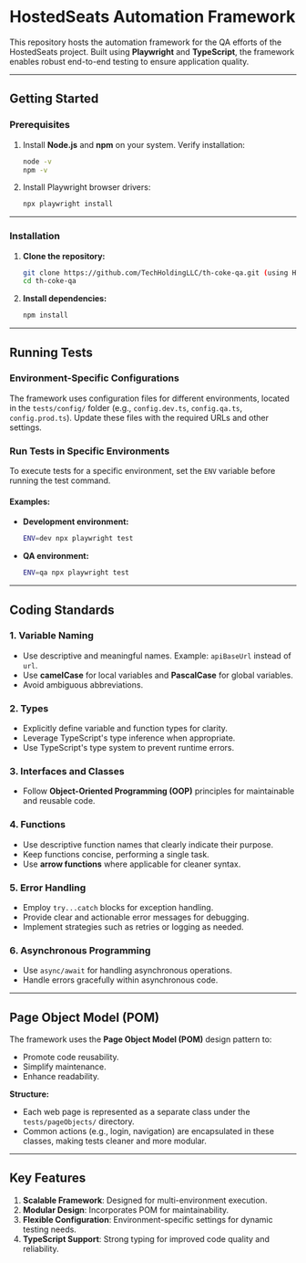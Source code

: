 # HostedSeats Automation Framework

This repository hosts the automation framework for the QA efforts of the HostedSeats project. Built using **Playwright** and **TypeScript**, the framework enables robust end-to-end testing to ensure application quality.

---

## **Getting Started**

### **Prerequisites**
1. Install **Node.js** and **npm** on your system.
   Verify installation:
   ```bash
   node -v
   npm -v
   ```
2. Install Playwright browser drivers:
   ```bash
   npx playwright install
   ```

---

### **Installation**
1. **Clone the repository:**
   ```bash
   git clone https://github.com/TechHoldingLLC/th-coke-qa.git (using HTTPS) or git@github.com:TechHoldingLLC/th-coke-qa.git (usign SSH)
   cd th-coke-qa
   ```

2. **Install dependencies:**
   ```bash
   npm install
   ```

---

## **Running Tests**

### **Environment-Specific Configurations**
The framework uses configuration files for different environments, located in the `tests/config/` folder (e.g., `config.dev.ts`, `config.qa.ts`, `config.prod.ts`). Update these files with the required URLs and other settings.

### **Run Tests in Specific Environments**
To execute tests for a specific environment, set the `ENV` variable before running the test command.

#### Examples:
- **Development environment:**
  ```bash
  ENV=dev npx playwright test
  ```

- **QA environment:**
  ```bash
  ENV=qa npx playwright test
  ```

---

## **Coding Standards**

### **1. Variable Naming**
- Use descriptive and meaningful names.
  Example: `apiBaseUrl` instead of `url`.
- Use **camelCase** for local variables and **PascalCase** for global variables.
- Avoid ambiguous abbreviations.

### **2. Types**
- Explicitly define variable and function types for clarity.
- Leverage TypeScript's type inference when appropriate.
- Use TypeScript's type system to prevent runtime errors.

### **3. Interfaces and Classes**
- Follow **Object-Oriented Programming (OOP)** principles for maintainable and reusable code.

### **4. Functions**
- Use descriptive function names that clearly indicate their purpose.
- Keep functions concise, performing a single task.
- Use **arrow functions** where applicable for cleaner syntax.

### **5. Error Handling**
- Employ `try...catch` blocks for exception handling.
- Provide clear and actionable error messages for debugging.
- Implement strategies such as retries or logging as needed.

### **6. Asynchronous Programming**
- Use `async/await` for handling asynchronous operations.
- Handle errors gracefully within asynchronous code.

---

## **Page Object Model (POM)**
The framework uses the **Page Object Model (POM)** design pattern to:
- Promote code reusability.
- Simplify maintenance.
- Enhance readability.

**Structure:**
- Each web page is represented as a separate class under the `tests/pageObjects/` directory.
- Common actions (e.g., login, navigation) are encapsulated in these classes, making tests cleaner and more modular.

---

## **Key Features**
1. **Scalable Framework**: Designed for multi-environment execution.
2. **Modular Design**: Incorporates POM for maintainability.
3. **Flexible Configuration**: Environment-specific settings for dynamic testing needs.
4. **TypeScript Support**: Strong typing for improved code quality and reliability.
